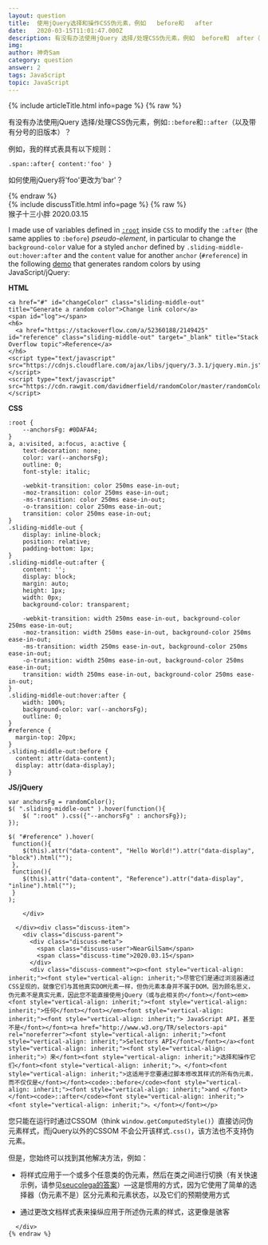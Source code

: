 ```yaml
---
layout: question
title:  使用jQuery选择和操作CSS伪元素，例如   before和   after
date:   2020-03-15T11:01:47.000Z
description: 有没有办法使用jQuery 选择/处理CSS伪元素，例如  before和  after（以及带有分号的旧版本）？例如，我的样式表具有以下规则：....
img: 
author: 神奇Sam
category: question
answer: 2
tags: JavaScript
topic: JavaScript
---
```

<div class="article-root">
  <div class="article">
    {% include articleTitle.html info=page %}
    {% raw %}
    <div class="article-content"><p><font style="vertical-align: inherit;"><font style="vertical-align: inherit;">有没有办法</font><font style="vertical-align: inherit;">使用jQuery </font><font style="vertical-align: inherit;">选择/处理CSS伪元素，例如</font></font><code>::before</code><font style="vertical-align: inherit;"><font style="vertical-align: inherit;">和</font></font><code>::after</code><font style="vertical-align: inherit;"><font style="vertical-align: inherit;">（以及带有分号的旧版本）？</font></font></p>

<p><font style="vertical-align: inherit;"><font style="vertical-align: inherit;">例如，我的样式表具有以下规则：</font></font></p>

<pre class="lang-css prettyprint-override"><code>.span::after{ content:'foo' }
</code></pre>

<p><font style="vertical-align: inherit;"><font style="vertical-align: inherit;">如何使用jQuery将'foo'更改为'bar'？</font></font></p></div>
    {% endraw %}
  </div>

  <div class="discuss-wrapper">
    {% include discussTitle.html info=page %}
    {% raw %}
    <div class="discuss-item">
        <div class="discuss-parent">
          <div class="discuss-meta">
            <span class="discuss-user">猴子十三小胖</span>
            <span class="discuss-time">2020.03.15</span>
          </div>
          <div class="discuss-comment"><p>I made use of variables defined in <a href="https://developer.mozilla.org/en-US/docs/Web/CSS/Using_CSS_variables" rel="nofollow noreferrer"><code>:root</code></a> inside <code>CSS</code> to modify the <code>:after</code> (the same applies to <code>:before</code>) <em>pseudo-element</em>, in particular to change the <code>background-color</code> value for a styled <code>anchor</code> defined by <code>.sliding-middle-out:hover:after</code> and the <code>content</code> value for another <code>anchor</code> (<code>#reference</code>) in the following <a href="https://codepen.io/ChemBioScripting/pen/zJJMKE" rel="nofollow noreferrer">demo</a> that generates random colors by using JavaScript/jQuery:</p>

<p><strong>HTML</strong></p>

<pre><code>&lt;a href="#" id="changeColor" class="sliding-middle-out" title="Generate a random color"&gt;Change link color&lt;/a&gt;<font></font>
&lt;span id="log"&gt;&lt;/span&gt;<font></font>
&lt;h6&gt;<font></font>
  &lt;a href="https://stackoverflow.com/a/52360188/2149425" id="reference" class="sliding-middle-out" target="_blank" title="Stack Overflow topic"&gt;Reference&lt;/a&gt;<font></font>
&lt;/h6&gt;<font></font>
&lt;script type="text/javascript" src="https://cdnjs.cloudflare.com/ajax/libs/jquery/3.3.1/jquery.min.js"&gt;&lt;/script&gt;<font></font>
&lt;script type="text/javascript" src="https://cdn.rawgit.com/davidmerfield/randomColor/master/randomColor.js"&gt;&lt;/script&gt;<font></font>
</code></pre>

<p><strong>CSS</strong></p>

<pre><code>:root {<font></font>
    --anchorsFg: #0DAFA4;<font></font>
}<font></font>
a, a:visited, a:focus, a:active {<font></font>
    text-decoration: none;<font></font>
    color: var(--anchorsFg);<font></font>
    outline: 0;<font></font>
    font-style: italic;<font></font>
<font></font>
    -webkit-transition: color 250ms ease-in-out;<font></font>
    -moz-transition: color 250ms ease-in-out;<font></font>
    -ms-transition: color 250ms ease-in-out;<font></font>
    -o-transition: color 250ms ease-in-out;<font></font>
    transition: color 250ms ease-in-out;<font></font>
}<font></font>
.sliding-middle-out {<font></font>
    display: inline-block;<font></font>
    position: relative;<font></font>
    padding-bottom: 1px;<font></font>
}<font></font>
.sliding-middle-out:after {<font></font>
    content: '';<font></font>
    display: block;<font></font>
    margin: auto;<font></font>
    height: 1px;<font></font>
    width: 0px;<font></font>
    background-color: transparent;<font></font>
<font></font>
    -webkit-transition: width 250ms ease-in-out, background-color 250ms ease-in-out;<font></font>
    -moz-transition: width 250ms ease-in-out, background-color 250ms ease-in-out;<font></font>
    -ms-transition: width 250ms ease-in-out, background-color 250ms ease-in-out;<font></font>
    -o-transition: width 250ms ease-in-out, background-color 250ms ease-in-out;<font></font>
    transition: width 250ms ease-in-out, background-color 250ms ease-in-out;<font></font>
}<font></font>
.sliding-middle-out:hover:after {<font></font>
    width: 100%;<font></font>
    background-color: var(--anchorsFg);<font></font>
    outline: 0;<font></font>
}<font></font>
#reference {<font></font>
  margin-top: 20px;<font></font>
}<font></font>
.sliding-middle-out:before {<font></font>
  content: attr(data-content);<font></font>
  display: attr(data-display);<font></font>
}<font></font>
</code></pre>

<p><strong>JS/jQuery</strong></p>

<pre><code>var anchorsFg = randomColor();<font></font>
$( ".sliding-middle-out" ).hover(function(){<font></font>
    $( ":root" ).css({"--anchorsFg" : anchorsFg});<font></font>
});<font></font>
<font></font>
$( "#reference" ).hover(<font></font>
 function(){<font></font>
    $(this).attr("data-content", "Hello World!").attr("data-display", "block").html("");<font></font>
 },<font></font>
 function(){<font></font>
    $(this).attr("data-content", "Reference").attr("data-display", "inline").html("");<font></font>
 }<font></font>
);<font></font>
</code></pre></div>
        </div>
        
      </div><div class="discuss-item">
        <div class="discuss-parent">
          <div class="discuss-meta">
            <span class="discuss-user">NearGilSam</span>
            <span class="discuss-time">2020.03.15</span>
          </div>
          <div class="discuss-comment"><p><font style="vertical-align: inherit;"><font style="vertical-align: inherit;">尽管它们是通过浏览器通过CSS呈现的，就像它们与其他真实DOM元素一样，但伪元素本身并不属于DOM，因为顾名思义，伪元素不是真实元素，因此您不能直接使用jQuery（或与此相关的</font></font><em><font style="vertical-align: inherit;"><font style="vertical-align: inherit;">任何</font></font></em><font style="vertical-align: inherit;"><font style="vertical-align: inherit;"> JavaScript API，甚至不是</font></font><a href="http://www.w3.org/TR/selectors-api" rel="noreferrer"><font style="vertical-align: inherit;"><font style="vertical-align: inherit;">Selectors API</font></font></a><font style="vertical-align: inherit;"><font style="vertical-align: inherit;">）来</font><font style="vertical-align: inherit;">选择和操作它们</font><font style="vertical-align: inherit;">。</font><font style="vertical-align: inherit;">这适用于您要通过脚本修改其样式的所有伪元素，而不仅仅是</font></font><code>::before</code><font style="vertical-align: inherit;"><font style="vertical-align: inherit;">and </font></font><code>::after</code><font style="vertical-align: inherit;"><font style="vertical-align: inherit;">。</font></font></p>

<p><font style="vertical-align: inherit;"><font style="vertical-align: inherit;">您只能在运行时通过CSSOM（think </font></font><code>window.getComputedStyle()</code><font style="vertical-align: inherit;"><font style="vertical-align: inherit;">）</font><font style="vertical-align: inherit;">直接访问伪元素样式</font><font style="vertical-align: inherit;">，而jQuery以外</font><font style="vertical-align: inherit;">的CSSOM </font><font style="vertical-align: inherit;">不会公开该</font><font style="vertical-align: inherit;">样式</font></font><code>.css()</code><font style="vertical-align: inherit;"><font style="vertical-align: inherit;">，该方法也不支持伪元素。</font></font></p>

<p><font style="vertical-align: inherit;"><font style="vertical-align: inherit;">但是，您始终可以找到其他解决方法，例如：</font></font></p>

<ul>
<li><p><font style="vertical-align: inherit;"><font style="vertical-align: inherit;">将样式应用于一个或多个任意类的伪元素，然后在类之间进行切换（</font><font style="vertical-align: inherit;">有关快速示例，</font><font style="vertical-align: inherit;">请参见</font></font><a href="https://stackoverflow.com/questions/5041494/manipulating-css-pseudo-elements-using-jquery-e-g-before-and-after/5335771#5335771"><font style="vertical-align: inherit;"><font style="vertical-align: inherit;">seucolega的答案</font></font></a><font style="vertical-align: inherit;"><font style="vertical-align: inherit;">）—这是惯用的方式，因为它使用了简单的选择器（伪元素不是）区分元素和元素状态，以及它们的预期使用方式</font></font></p></li>
<li><p><font style="vertical-align: inherit;"><font style="vertical-align: inherit;">通过更改文档样式表来操纵应用于所述伪元素的样式，这更像是骇客</font></font></p></li>
</ul></div>
        </div>
        
      </div>
    {% endraw %}
  </div>
<div>
